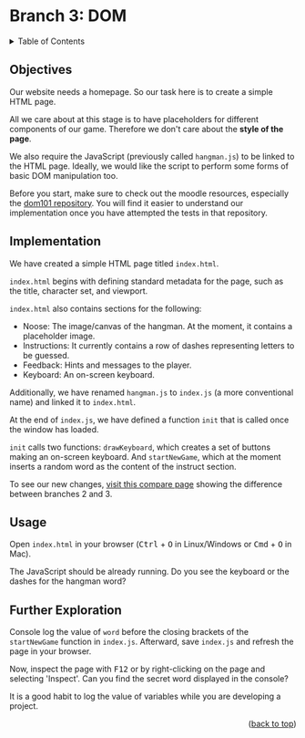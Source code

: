 <div id="top"></div>

<!-- BRANCH TITLE -->

# Branch 3: DOM

<!-- TABLE OF CONTENTS -->
<details>
  <summary>Table of Contents</summary>
  <ol>
    <li><a href="#objectives">Objectives</a></li>
    <li><a href="#implementation">Implementation</a>
    <li><a href="#usage">Usage</a></li>
    <li><a href="#further-exploration">Further Exploration</a></li>
  </ol>
</details>

## Objectives

Our website needs a homepage.
So our task here is to create a simple HTML page.

All we care about at this stage is to have placeholders for different components of our game.
Therefore we don't care about the **style of the page**.

We also require the JavaScript (previously called `hangman.js`) to be linked to the HTML page.
Ideally, we would like the script to perform some forms of basic DOM manipulation too.

Before you start, make sure to check out the moodle resources, especially the [dom101 repository](https://github.com/portsoc/dom101).
You will find it easier to understand our implementation once you have attempted the tests in that repository.

## Implementation

We have created a simple HTML page titled `index.html`.

`index.html` begins with defining standard metadata for the page, such as the title, character set, and viewport.

`index.html` also contains sections for the following:

- Noose: The image/canvas of the hangman. At the moment, it contains a placeholder image.
- Instructions: It currently contains a row of dashes representing letters to be guessed.
- Feedback: Hints and messages to the player.
- Keyboard: An on-screen keyboard.

Additionally, we have renamed `hangman.js` to `index.js` (a more conventional name) and linked it to `index.html`.

At the end of `index.js`, we have defined a function `init` that is called once the window has loaded.

`init` calls two functions: `drawKeyboard`, which creates a set of buttons making an on-screen keyboard.
And `startNewGame`, which at the moment inserts a random word as the content of the instruct section.

To see our new changes, [visit this compare page](https://github.com/portsoc/hangman-in-branches/compare/2...3?diff=split) showing the difference between branches 2 and 3.

## Usage

Open `index.html` in your browser (<kbd>Ctrl</kbd> + <kbd>O</kbd> in Linux/Windows or <kbd>Cmd</kbd> + <kbd>O</kbd> in Mac).

The JavaScript should be already running.
Do you see the keyboard or the dashes for the hangman word?

## Further Exploration

Console log the value of `word` before the closing brackets of the `startNewGame` function in `index.js`.
Afterward, save `index.js` and refresh the page in your browser.

Now, inspect the page with <kbd>F12</kbd> or by right-clicking on the page and selecting 'Inspect'.
Can you find the secret word displayed in the console?

It is a good habit to log the value of variables while you are developing a project.

<p align="right">(<a href="#top">back to top</a>)</p>
